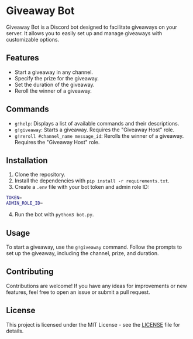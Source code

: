 # Giveaway Bot

Giveaway Bot is a Discord bot designed to facilitate giveaways on your server. It allows you to easily set up and manage giveaways with customizable options.

## Features

- Start a giveaway in any channel.
- Specify the prize for the giveaway.
- Set the duration of the giveaway.
- Reroll the winner of a giveaway.

## Commands

- `g!help`: Displays a list of available commands and their descriptions.
- `g!giveaway`: Starts a giveaway. Requires the "Giveaway Host" role.
- `g!reroll #channel_name message_id`: Rerolls the winner of a giveaway. Requires the "Giveaway Host" role.

## Installation

1. Clone the repository.
2. Install the dependencies with `pip install -r requirements.txt`.
3. Create a `.env` file with your bot token and admin role ID:

```bash
TOKEN=
ADMIN_ROLE_ID=
```


4. Run the bot with `python3 bot.py`.

## Usage

To start a giveaway, use the `g!giveaway` command. Follow the prompts to set up the giveaway, including the channel, prize, and duration.

## Contributing

Contributions are welcome! If you have any ideas for improvements or new features, feel free to open an issue or submit a pull request.

## License

This project is licensed under the MIT License - see the [LICENSE](LICENSE) file for details.
